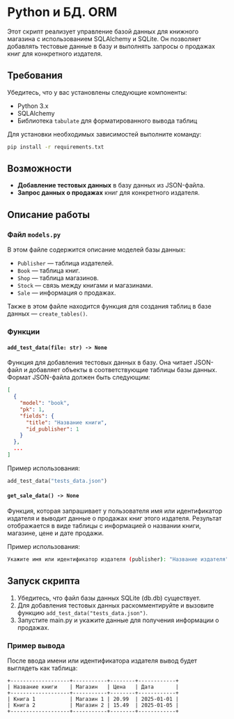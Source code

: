 
# Python и БД. ORM

Этот скрипт реализует управление базой данных для книжного магазина с использованием SQLAlchemy и SQLite. Он позволяет добавлять тестовые данные в базу и выполнять запросы о продажах книг для конкретного издателя.

## Требования
Убедитесь, что у вас установлены следующие компоненты:
- Python 3.x
- SQLAlchemy
- Библиотека `tabulate` для форматированного вывода таблиц

Для установки необходимых зависимостей выполните команду:
```bash
pip install -r requirements.txt
```



## Возможности
- **Добавление тестовых данных** в базу данных из JSON-файла.
- **Запрос данных о продажах** книг для конкретного издателя.

## Описание работы

### Файл `models.py`
В этом файле содержится описание моделей базы данных:

- `Publisher` — таблица издателей.
- `Book` — таблица книг.
- `Shop` — таблица магазинов.
- `Stock` — связь между книгами и магазинами.
- `Sale` — информация о продажах.

Также в этом файле находится функция для создания таблиц в базе данных — `create_tables()`.

### Функции

#### `add_test_data(file: str) -> None`
Функция для добавления тестовых данных в базу. Она читает JSON-файл и добавляет объекты в соответствующие таблицы базы данных. Формат JSON-файла должен быть следующим:

```json
[
  {
    "model": "book", 
    "pk": 1,
    "fields": {
      "title": "Название книги", 
      "id_publisher": 1
    }
  },
  ...
]
```

Пример использования:
```python
add_test_data("tests_data.json")
```

#### `get_sale_data() -> None`
Функция, которая запрашивает у пользователя имя или идентификатор издателя и выводит данные о продажах книг этого издателя. Результат отображается в виде таблицы с информацией о названии книги, магазине, цене и дате продажи.

Пример использования:
```bash
Укажите имя или идентификатор издателя (publisher): "Название издателя"
```

## Запуск скрипта
1. Убедитесь, что файл базы данных SQLite (db.db) существует.
2. Для добавления тестовых данных раскомментируйте и вызовите функцию `add_test_data("tests_data.json")`.
3. Запустите main.py и укажите данные для получения информации о продажах.


### Пример вывода
После ввода имени или идентификатора издателя вывод будет выглядеть как таблица:

```
+-------------------+-----------+--------+------------+
| Название книги    | Магазин   | Цена   | Дата       |
+-------------------+-----------+--------+------------+
| Книга 1           | Магазин 1 | 20.99  | 2025-01-01 |
| Книга 2           | Магазин 2 | 15.49  | 2025-01-05 |
+-------------------+-----------+--------+------------+
```
